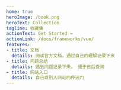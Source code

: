 ```yaml
---
home: true
heroImage: /book.png
heroText: Collection
tagline: 收藏集
actionText: Get Started →
actionLink: /docs/frameworks/vue/
features:
- title: 文档
  details: 阅读官方文档，通过自己的理解记录下来
- title: 问题总结
  details: 遇到问题记录下来， 便于日后查询
- title: 网站入口
  details: 自己或别人网站的传送门
---
```

